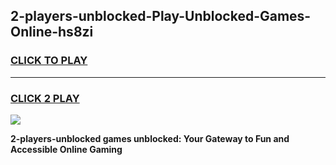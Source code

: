 
## 2-players-unblocked-Play-Unblocked-Games-Online-hs8zi
<h3>
<a href="https://premium76.site?title=2-players-unblocked&ref=25A">CLICK TO PLAY</a></h3>
<hr>

<h3>
<a href="https://premium76.site?title=2-players-unblocked&ref=25A">CLICK 2 PLAY</a>
  
</h3>

<a href="https://premium76.site?title=2-players-unblocked&ref=25A"><img src="https://clearcache.store/games.png"></a>


**2-players-unblocked games unblocked: Your Gateway to Fun and Accessible Online Gaming**

